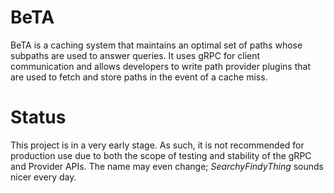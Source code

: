 # BeTA
BeTA is a caching system that maintains an optimal set of paths
whose subpaths are used to answer queries. It uses gRPC for client
communication and allows developers to write path provider plugins
that are used to fetch and store paths in the event of a cache miss.

# Status
This project is in a very early stage. As such, it is not recommended
for production use due to both the scope of testing and stability of
the gRPC and Provider APIs. The name may even change; *SearchyFindyThing*
sounds nicer every day.